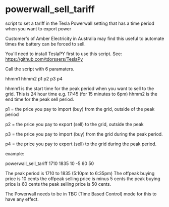 # powerwall_sell_tariff
script to set a tariff in the Tesla Powerwall setting that has a time period when you want to export power

Customer's of Amber Electricity in Australia may find this useful to automate times the battery can be forced to sell.

You'll need to install TeslaPY first to use this script.
 See: https://github.com/tdorssers/TeslaPy

Call the script with 6 paramaters.

hhmm1 hhmm2 p1 p2 p3 p4

hhmm1 is the start time for the peak period when you want to sell to the grid.  This is 24 hour time e.g. 17:45 (for 15 minutes to 6pm)
hhmm2 is the end time for the peak sell period.

p1 = the price you pay to import (buy) from the grid, outside of the peak period

p2 = the price you pay to export (sell) to the grid, outside the peak

p3 = the price you pay to import (buy) from the grid during the peak period.

p4 = the price you pay to export (sell) to the grid during the peak period.

example:

powerwall_sell_tariff 1710 1835 10 -5 60 50

The peak period is 1710 to 1835  (5:10pm to 6:35pm)
The offpeak buying price is 10 cents
the offpeak selling price is minus 5 cents
the peak buying price is 60 cents
the peak selling price is 50 cents.

The Powerwall needs to be in TBC (Time Based Control) mode for this to have any effect.

